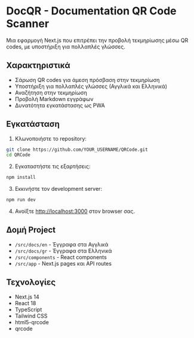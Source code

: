 # DocQR - Documentation QR Code Scanner

Μια εφαρμογή Next.js που επιτρέπει την προβολή τεκμηρίωσης μέσω QR codes, με υποστήριξη για πολλαπλές γλώσσες.

## Χαρακτηριστικά

- Σάρωση QR codes για άμεση πρόσβαση στην τεκμηρίωση
- Υποστήριξη για πολλαπλές γλώσσες (Αγγλικά και Ελληνικά)
- Αναζήτηση στην τεκμηρίωση
- Προβολή Markdown εγγράφων
- Δυνατότητα εγκατάστασης ως PWA

## Εγκατάσταση

1. Κλωνοποιήστε το repository:
```bash
git clone https://github.com/YOUR_USERNAME/QRCode.git
cd QRCode
```

2. Εγκαταστήστε τις εξαρτήσεις:
```bash
npm install
```

3. Εκκινήστε τον development server:
```bash
npm run dev
```

4. Ανοίξτε [http://localhost:3000](http://localhost:3000) στον browser σας.

## Δομή Project

- `/src/docs/en` - Έγγραφα στα Αγγλικά
- `/src/docs/gr` - Έγγραφα στα Ελληνικά
- `/src/components` - React components
- `/src/app` - Next.js pages και API routes

## Τεχνολογίες

- Next.js 14
- React 18
- TypeScript
- Tailwind CSS
- html5-qrcode
- qrcode 